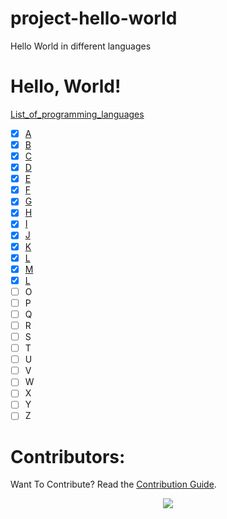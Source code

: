 # project-hello-world
Hello World in different languages

# Hello, World!
[List_of_programming_languages](https://en.wikipedia.org/wiki/List_of_programming_languages)
- [X] [A](https://github.com/Burkifa23/project-hello-world/blob/main/A/A.md)
- [X] [B](https://github.com/Burkifa23/project-hello-world/blob/main/B/B.md)
- [X] [C](https://github.com/Burkifa23/project-hello-world/blob/main/C/C.md)
- [X] [D](https://github.com/Burkifa23/project-hello-world/blob/main/D/D.md)
- [X] [E](https://github.com/Burkifa23/project-hello-world/blob/main/E/E.md)
- [X] [F](https://github.com/Burkifa23/project-hello-world/blob/main/F/F.md)
- [X] [G](https://github.com/Burkifa23/project-hello-world/blob/main/G/G.md)
- [X] [H](https://github.com/Burkifa23/project-hello-world/blob/main/H/H.md)
- [X] [I](https://github.com/Burkifa23/project-hello-world/blob/main/I/I.md)
- [X] [J](https://github.com/Burkifa23/project-hello-world/blob/main/J/J.md)
- [X] [K](https://github.com/Burkifa23/project-hello-world/blob/main/K/K.md)
- [X] [L](https://github.com/Burkifa23/project-hello-world/blob/main/L/L.md)
- [X] [M](https://github.com/Burkifa23/project-hello-world/blob/main/M/M.md)
- [X] [L](https://github.com/Burkifa23/project-hello-world/blob/main/L/L.md)
- [ ] O
- [ ] P
- [ ] Q
- [ ] R
- [ ] S
- [ ] T
- [ ] U
- [ ] V
- [ ] W
- [ ] X
- [ ] Y
- [ ] Z

# Contributors:
Want To Contribute? Read the [Contribution Guide](https://github.com/COSSAVVU/project-hello-world/blob/main/Contributing.md).
<p align="center">
  <a href="https://github.com/COSSAVVU/project-hello-world/graphs/contributors">
    <img src="https://contributors-img.web.app/image?repo=COSSAVVU/project-hello-world" />
  </a>
</p>
